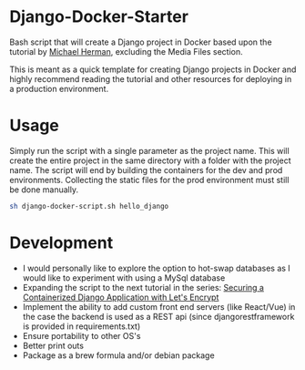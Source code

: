 # Django-Docker-Starter

Bash script that will create a Django project in Docker based upon the tutorial by [Michael Herman](https://testdriven.io/blog/dockerizing-django-with-postgres-gunicorn-and-nginx/), excluding the Media Files section.

This is meant as a quick template for creating Django projects in Docker and highly recommend reading the tutorial and other resources for deploying in a production environment.

# Usage

Simply run the script with a single parameter as the project name. This will create the entire project in the same directory with a folder with the project name.
The script will end by building the containers for the dev and prod environments. Collecting the static files for the prod environment must still be done manually.

```bash
sh django-docker-script.sh hello_django
```

# Development

- I would personally like to explore the option to hot-swap databases as I would like to experiment with using a MySql database
- Expanding the script to the next tutorial in the series: [Securing a Containerized Django Application with Let's Encrypt](https://testdriven.io/blog/django-lets-encrypt/)
- Implement the ability to add custom front end servers (like React/Vue) in the case the backend is used as a REST api (since djangorestframework is provided in requirements.txt)
- Ensure portability to other OS's
- Better print outs
- Package as a brew formula and/or debian package
